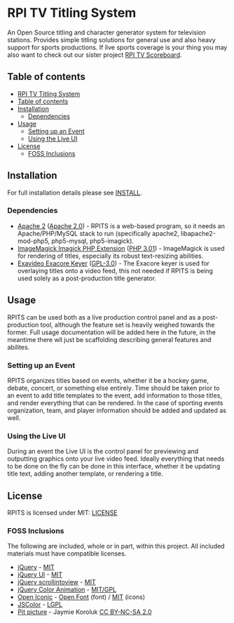 # RPI TV Titling System
An Open Source titling and character generator system for television stations. Provides simple titling solutions for general use and also heavy support for sports productions. If live sports coverage is your thing you may also want to check out our sister project [RPI TV Scoreboard](https://github.com/rpitv/scoreboard).

## Table of contents
  * [RPI TV Titling System](#rpi-tv-titling-system)
  * [Table of contents](#table-of-contents)
  * [Installation](#installation)
    * [Dependencies](#dependencies)
  * [Usage](#usage)
    * [Setting up an Event](#setting-up-an-event)
    * [Using the Live UI](#using-the-live-ui)
  * [License](#license)
    * [FOSS Inclusions](#foss-inclusions)

## Installation
For full installation details please see [INSTALL](https://github.com/rpitv/rpits/blob/master/INSTALL).
### Dependencies
* [Apache 2](https://httpd.apache.org/) ([Apache 2.0](http://www.apache.org/licenses/LICENSE-2.0)) - RPITS is a web-based program, so it needs an Apache/PHP/MySQL stack to run (specifically apache2, libapache2-mod-php5, php5-mysql, php5-imagick).
* [ImageMagick Imagick PHP Extension](http://pecl.php.net/package/imagick) ([PHP 3.01](http://www.php.net/license/3_01.txt)) - ImageMagick is used for rendering of titles, especially its robust text-resizing abilities.
* [Exavideo Exacore Keyer](https://github.com/exavideo/exacore) ([GPL-3.0](https://www.gnu.org/licenses/gpl-3.0.en.html)) - The Exacore keyer is used for overlaying titles onto a video feed, this not needed if RPITS is being used solely as a post-production title generator.

## Usage
RPITS can be used both as a live production control panel and as a post-production tool, although the feature set is heavily weighed towards the former. Full usage documentation will be added here in the future, in the meantime there wll just be scaffolding describing general features and abilites.
### Setting up an Event
RPITS organizes titles based on events, whether it be a hockey game, debate, concert, or something else entirely. Time should be taken prior to an event to add title templates to the event, add information to those titles, and render everything that can be rendered. In the case of sporting events organization, team, and player information should be added and updated as well.
### Using the Live UI
During an event the Live UI is the control panel for previewing and outputting graphics onto your live video feed. Ideally everything that needs to be done on the fly can be done in this interface, whether it be updating title text, adding another template, or rendering a title.

## License
RPITS is licensed under MIT: [LICENSE](https://github.com/rpitv/rpits/blob/master/LICENSE)
### FOSS Inclusions
The following are included, whole or in part, within this project. All included materials must have compatible licenses.
* [jQuery](http://jquery.com/) - [MIT](https://jquery.org/license/)
* [jQuery UI](http://jqueryui.com/) - [MIT](https://jquery.org/license/)
* [jQuery scrollintoview](http://erraticdev.blogspot.com/2011/02/jquery-scroll-into-view-plugin-with.html) - [MIT](https://opensource.org/licenses/MIT)
* [jQuery Color Animation](https://www.bitstorm.org/jquery/color-animation/) - [MIT/GPL](https://www.bitstorm.org/jquery/license.html)
* [Open Iconic](https://useiconic.com/open/) - [Open Font](http://scripts.sil.org/cms/scripts/page.php?item_id=OFL_web) (font) / [MIT](https://opensource.org/licenses/MIT) (icons)
* [JSColor](http://jscolor.com/) - [LGPL](https://www.gnu.org/copyleft/lesser.html)
* [Pit picture](https://www.flickr.com/photos/jaymiek/2624447801) - Jaymie Koroluk [CC BY-NC-SA 2.0](https://creativecommons.org/licenses/by-nc-sa/2.0/)

